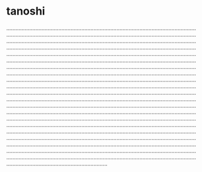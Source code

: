 # tanoshi

..............................................................................................................................................................................................................................................................................................................................................................................................................................................................................................................................................................................................................................................................................................................................................................................................................................................................................................................................................................................................................................................................................................................................................................................................................................................................................................................................................................................................................................................................................................................................................................................................................................................................................................................................................................................................................................................................................................................................................................................................................................................................................................................................................................................................................................................................................................................................................................................................................................................................................................................................................................................................................................................................................................................................................................................